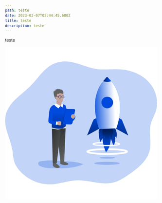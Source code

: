 ```yaml
---
path: teste
date: 2023-02-07T02:44:45.680Z
title: teste
description: teste
---
```

t﻿este

![](../assets/startup_monochromatic.png)